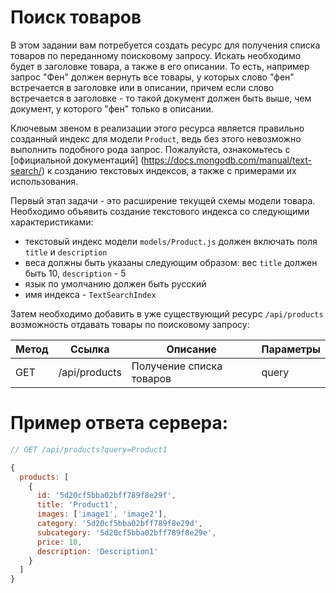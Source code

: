 # Поиск товаров

В этом задании вам потребуется создать ресурс для получения списка товаров по переданному поисковому запросу. Искать необходимо будет в заголовке товара,
а также в его описании. То есть, например запрос "Фен" должен вернуть все
товары, у которых слово "фен" встречается в заголовке или в описании, причем если
слово встречается в заголовке - то такой документ должен быть выше, чем документ,
у которого "фен" только в описании.

Ключевым звеном в реализации этого ресурса является правильно созданный индекс для
 модели `Product`, ведь без этого невозможно выполнить подобного рода запрос.
 Пожалуйста, ознакомьтесь с [официальной документаций]
 (https://docs.mongodb.com/manual/text-search/) к созданию текстовых индексов, а
 также с примерами их использования.

Первый этап задачи - это расширение текущей схемы модели товара. Необходимо объявить
 создание текстового индекса со следующими характеристиками:
- текстовый индекс модели `models/Product.js` должен включать поля `title` и `description`
- веса должны быть указаны следующим образом: вес `title` должен быть 10, `description` - 5
- язык по умолчанию должен быть русский
- имя индекса - `TextSearchIndex`

Затем необходимо добавить в уже существующий ресурс `/api/products` возможность отдавать товары по
поисковому запросу:

| Метод | Ссылка          | Описание                   | Параметры   |
|-------|-----------------|----------------------------|-------------|
| GET   | /api/products   | Получение списка товаров   | query       |


# Пример ответа сервера:
```js
// GET /api/products?query=Product1

{
  products: [
    {
      id: '5d20cf5bba02bff789f8e29f',
      title: 'Product1',
      images: ['image1', 'image2'],
      category: '5d20cf5bba02bff789f8e29d',
      subcategory: '5d20cf5bba02bff789f8e29e',
      price: 10,
      description: 'Description1'
    }
  ]
}
```
